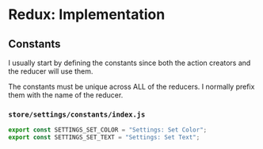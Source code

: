 # Redux: Implementation

## Constants

I usually start by defining the constants since both the action creators and the reducer will use them.

The constants must be unique across ALL of the reducers. I normally prefix them with the name of the reducer.

### `store/settings/constants/index.js`

```js
export const SETTINGS_SET_COLOR = "Settings: Set Color";
export const SETTINGS_SET_TEXT = "Settings: Set Text";
```
